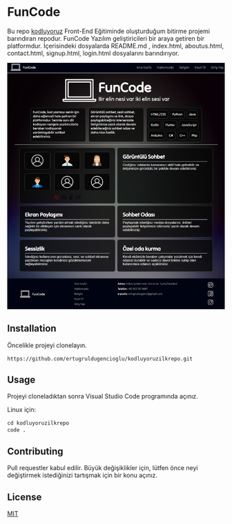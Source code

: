 # FunCode

Bu repo [kodluyoruz](https://www.kodluyoruz.org/) Front-End Eğitiminde oluşturduğum bitirme projemi barındıran repodur. FunCode Yazılım geliştiricileri bir araya getiren bir platformdur. İçerisindeki dosyalarda README.md , index.html, aboutus.html, contact.html, signup.html, login.html dosyalarını barındırıyor.

![index](https://github.com/ertugruldugencioglu/funcode/blob/main/project%20view/funcode-index.png?raw=true)

## Installation
Öncelikle projeyi clonelayın.
```
https://github.com/ertugruldugencioglu/kodluyoruzilkrepo.git
```

## Usage
Projeyi cloneladıktan sonra Visual Studio Code programında açınız.

Linux için:
```  
cd kodluyoruzilkrepo
code .
```
## Contributing
Pull requestler kabul edilir. Büyük değişiklikler için, lütfen önce neyi değiştirmek istediğinizi tartışmak için bir konu açınız.
## License
[MIT](https://choosealicense.com/licenses/mit/)
